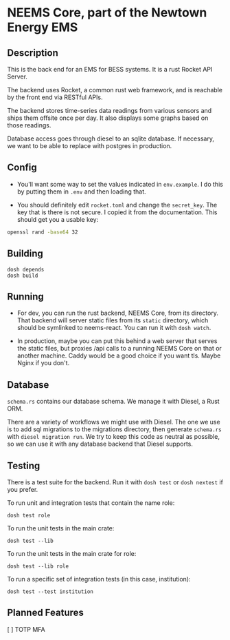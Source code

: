 # NEEMS Core, part of the Newtown Energy EMS

## Description

This is the back end for an EMS for BESS systems. It is a rust Rocket
API Server.

The backend uses Rocket, a common rust web framework, and is reachable
by the front end via RESTful APIs.

The backend stores time-series data readings from various sensors and
ships them offsite once per day.  It also displays some graphs based
on those readings.

Database access goes through diesel to an sqlite database.  If
necessary, we want to be able to replace with postgres in production.

## Config

 * You'll want some way to set the values indicated in `env.example`.  I
   do this by putting them in `.env` and then loading that.

 * You should definitely edit `rocket.toml` and change the
   `secret_key`.  The key that is there is not secure.  I copied it
   from the documentation.  This should get you a usable key:

```bash
openssl rand -base64 32
```

## Building

```
dosh depends
dosh build
```

## Running
    
 * For dev, you can run the rust backend, NEEMS Core, from its
   directory.  That backend will server static files from its
   `static` directory, which should be symlinked to neems-react.  You
   can run it with `dosh watch`.

 * In production, maybe you can put this behind a web server that
   serves the static files, but proxies /api calls to a running NEEMS
   Core on that or another machine.  Caddy would be a good choice if
   you want tls.  Maybe Nginx if you don't.

## Database

`schema.rs` contains our database schema.  We manage it with Diesel, a
Rust ORM.

There are a variety of workflows we might use with Diesel.  The one we
use is to add sql migrations to the migrations directory, then
generate `schema.rs` with `diesel migration run`.  We try to keep this
code as neutral as possible, so we can use it with any database
backend that Diesel supports.

## Testing

There is a test suite for the backend.  Run it with `dosh test` or
`dosh nextest` if you prefer.

To run unit and integration tests that contain the name role:

```
dosh test role
```

To run the unit tests in the main crate:

```
dosh test --lib 
```

To run the unit tests in the main crate for role:

```
dosh test --lib role 
```

To run a specific set of integration tests (in this case, institution):

```
dosh test --test institution
```

## Planned Features

[ ] TOTP MFA
